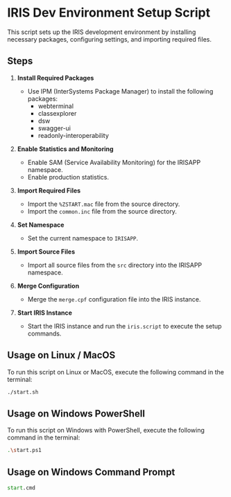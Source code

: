 # IRIS Dev Environment Setup Script

This script sets up the IRIS development environment by installing necessary packages, configuring settings, and importing required files.

## Steps

1. **Install Required Packages**
   - Use IPM (InterSystems Package Manager) to install the following packages:
     - webterminal
     - classexplorer
     - dsw
     - swagger-ui
     - readonly-interoperability

2. **Enable Statistics and Monitoring**
   - Enable SAM (Service Availability Monitoring) for the IRISAPP namespace.
   - Enable production statistics.

3. **Import Required Files**
   - Import the `%ZSTART.mac` file from the source directory.
   - Import the `common.inc` file from the source directory.
4. **Set Namespace**
   - Set the current namespace to `IRISAPP`.
5. **Import Source Files**
   - Import all source files from the `src` directory into the IRISAPP namespace.
6. **Merge Configuration**
   - Merge the `merge.cpf` configuration file into the IRIS instance.
7. **Start IRIS Instance**
   - Start the IRIS instance and run the `iris.script` to execute the setup commands.

## Usage on Linux / MacOS

To run this script on Linux or MacOS, execute the following command in the terminal:

```bash on Linux or MacOS
./start.sh
```

## Usage on Windows PowerShell

To run this script on Windows with PowerShell, execute the following command in the terminal:
```bash on Windows
.\start.ps1
```

## Usage on Windows Command Prompt

```cmd
start.cmd
```

